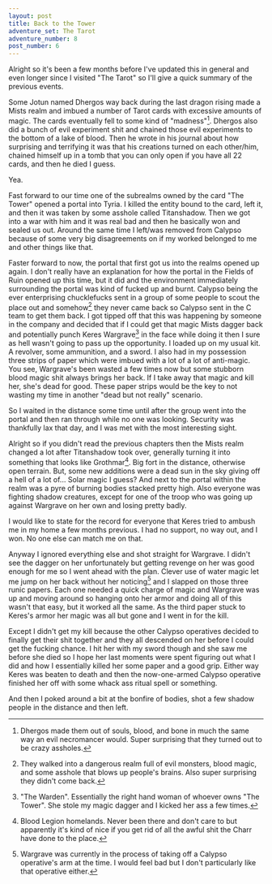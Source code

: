 ```yaml
---
layout: post
title: Back to the Tower
adventure_set: The Tarot
adventure_number: 8
post_number: 6
---
```


Alright so it's been a few months before I've updated this in general and even longer since I visited "The Tarot" so I'll give a quick summary of the previous events.

Some Jotun named Dhergos way back during the last dragon rising made a Mists realm and imbued a number of Tarot cards with excessive amounts of magic. The cards eventually fell to some kind of "madness"[^fn-madness]. Dhergos also did a bunch of evil experiment shit and chained those evil experiments to the bottom of a lake of blood. Then he wrote in his journal about how surprising and terrifying it was that his creations turned on each other/him, chained himself up in a tomb that you can only open if you have all 22 cards, and then he died I guess.

Yea.

Fast forward to our time one of the subrealms owned by the card "The Tower" opened a portal into Tyria. I killed the entity bound to the card, left it, and then it was taken by some asshole called Titanshadow. Then we got into a war with him and it was real bad and then he basically won and sealed us out. Around the same time I left/was removed from Calypso because of some very big disagreements on if my worked belonged to me and other things like that.

Faster forward to now, the portal that first got us into the realms opened up again. I don't really have an explanation for how the portal in the Fields of Ruin opened up this time, but it did and the environment immediately surrounding the portal was kind of fucked up and burnt. Calypso being the ever enterprising chucklefucks sent in a group of some people to scout the place out and somehow[^fn-scouts] they never came back so Calypso sent in the C team to get them back. I got tipped off that this was happening by someone in the company and decided that if I could get that magic Mists dagger back and potentially punch Keres Wargrave[^fn-wargrave] in the face while doing it then I sure as hell wasn't going to pass up the opportunity. I loaded up on my usual kit. A revolver, some ammunition, and a sword. I also had in my possession three strips of paper which were imbued with a lot of a lot of anti-magic. You see, Wargrave's been wasted a few times now but some stubborn blood magic shit always brings her back. If I take away that magic and kill her, she's dead for good. These paper strips would be the key to not wasting my time in another "dead but not really" scenario.

So I waited in the distance some time until after the group went into the portal and then ran through while no one was looking. Security was thankfully lax that day, and I was met with the most interesting sight.

Alright so if you didn't read the previous chapters then the Mists realm changed a lot after Titanshadow took over, generally turning it into something that looks like Grothmar[^fn-grothmar]. Big fort in the distance, otherwise open terrain. But, some new additions were a dead sun in the sky giving off a hell of a lot of... Solar magic I guess? And next to the portal within the realm was a pyre of burning bodies stacked pretty high. Also everyone was fighting shadow creatures, except for one of the troop who was going up against Wargrave on her own and losing pretty badly.

I would like to state for the record for everyone that Keres tried to ambush me in my home a few months previous. I had no support, no way out, and I won. No one else can match me on that.

Anyway I ignored everything else and shot straight for Wargrave. I didn't see the dagger on her unfortunately but getting revenge on her was good enough for me so I went ahead with the plan. Clever use of water magic let me jump on her back without her noticing[^fn-notice] and I slapped on those three runic papers. Each one needed a quick charge of magic and Wargrave was up and moving around so hanging onto her armor and doing all of this wasn't that easy, but it worked all the same. As the third paper stuck to Keres's armor her magic was all but gone and I went in for the kill.

Except I didn't get my kill because the other Calypso operatives decided to finally get their shit together and they all descended on her before I could get the fucking chance. I hit her with my sword though and she saw me before she died so I hope her last moments were spent figuring out what I did and how I essentially killed her some paper and a good grip. Either way Keres was beaten to death and then the now-one-armed Calypso operative finished her off with some whack ass ritual spell or something.

And then I poked around a bit at the bonfire of bodies, shot a few shadow people in the distance and then left.


[^fn-madness]: Dhergos made them out of souls, blood, and bone in much the same way an evil necromancer would. Super surprising that they turned out to be crazy assholes.
[^fn-scouts]: They walked into a dangerous realm full of evil monsters, blood magic, and some asshole that blows up people's brains. Also super surprising they didn't come back.
[^fn-wargrave]: "The Warden". Essentially the right hand woman of whoever owns "The Tower". She stole my magic dagger and I kicked her ass a few times.
[^fn-grothmar]: Blood Legion homelands. Never been there and don't care to but apparently it's kind of nice if you get rid of all the awful shit the Charr have done to the place.
[^fn-notice]: Wargrave was currently in the process of taking off a Calypso operative's arm at the time. I would feel bad but I don't particularly like that operative either.